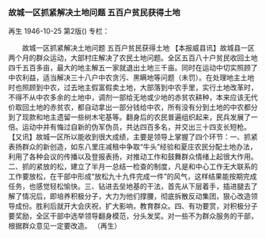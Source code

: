 ### 故城一区抓紧解决土地问题  五百户贫民获得土地
再生
1946-10-25
第2版()
专栏：

　　故城一区抓紧解决土地问题
    五百户贫民获得土地
    【本报威县讯】故城县一区两个月的群众运动，大部村庄解决了农民土地问题。全区五百八十户贫民收回土地四千五百多亩，最大的地主解五一家就退出土地三千亩。同时在运动中切实照顾了中农利益，适当解决三十八户中农贪污、黑瞒地等问题（未罚）。在处理地主土地时也照顾到中农，过去地主假富假卖土地，大部落到中农手里，实行土地改革时，不得不从中农多余的土地中，调剂一部给无地或少地的赤贫农耕种，本来应该无代价取回土地的赤贫农，都自动拿出一部分钱给中农，所有没有分到土地的中农都分到了现款和地主遗留一些树木宅基等。翻身后的农民普遍组织起来，民兵发展了一倍。运动中并有悔过自新的伪军伪员，共达四百多名，并交出三十四支长短枪。
    【又讯】故城一区所以能收到很大成绩，主要是领导上掌握了四个环节：一、抓紧表扬群众的新创造，如东八里庄减租中争取“牛头”经验和夏庄农民分配土地办法，利用了各种会议的传播以及登报表扬，对推动工作和鼓舞群众情绪上起很大作用。二、抓的紧放的松，建立了半月一总结一检查的制度，凡是和中心工作无大联系的工作要放松，在干部中形成“放松九十九件完成一件”的风气，这样结果能按期完成任务，也感觉轻松愉快。三、钻进去垒地基的干法，首先从下层着手，插进腿去了解了情况后，即培养积极分子，大力为他们撑腰，彻底拆散反动集团，狠心改造领导成份。胜利后就开大会庆祝，扩大影响，教育群众。四、有功要赏，对积极分子要奖励，全区干部中选举领导翻身模范，分头发奖。对一些不为群众服务的干部，根据群众意见一定要改造。
    （再生）
